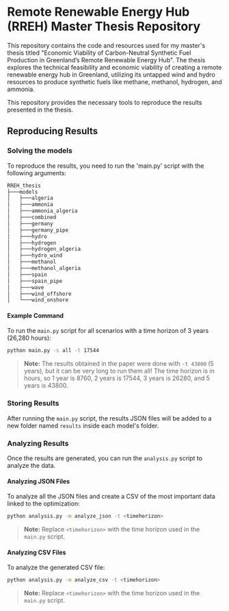 # Remote Renewable Energy Hub (RREH) Master Thesis Repository

This repository contains the code and resources used for my master's thesis titled "Economic Viability of Carbon-Neutral Synthetic Fuel Production in Greenland’s Remote Renewable Energy Hub". The thesis explores the technical feasibility and economic viability of creating a remote renewable energy hub in Greenland, utilizing its untapped wind and hydro resources to produce synthetic fuels like methane, methanol, hydrogen, and ammonia.

This repository provides the necessary tools to reproduce the results presented in the thesis.

## Reproducing Results
### Solving the models

To reproduce the results, you need to run the 'main.py' script with the following arguments:

```bash
RREH_thesis
├───models
│   ├───algeria
│   ├───ammonia
│   ├───ammonia_algeria
│   ├───combined
│   ├───germany
│   ├───germany_pipe
│   ├───hydro
│   ├───hydrogen
│   ├───hydrogen_algeria
│   ├───hydro_wind
│   ├───methanol
│   ├───methanol_algeria
│   ├───spain
│   ├───spain_pipe
│   ├───wave
│   ├───wind_offshore
│   └───wind_onshore
```
#### Example Command

To run the `main.py` script for all scenarios with a time horizon of 3 years (26,280 hours):

```bash
python main.py -s all -t 17544
```
> **Note:** The results obtained in the paper were done with `-t 43800` (5 years), but it can be very long to run them all! The time horizon is in hours, so 1 year is 8760, 2 years is 17544, 3 years is 26280, and 5 years is 43800.

### Storing Results

After running the `main.py` script, the results JSON files will be added to a new folder named `results` inside each model's folder.

### Analyzing Results

Once the results are generated, you can run the `analysis.py` script to analyze the data.

#### Analyzing JSON Files

To analyze all the JSON files and create a CSV of the most important data linked to the optimization:


```bash
python analysis.py -m analyze_json -t <timehorizon>
``` 
 >**Note:** Replace `<timehorizon>` with the time horizon used in the `main.py` script.

#### Analyzing CSV Files

To analyze the generated CSV file:


```bash
python analysis.py -m analyze_csv -t <timehorizon>
``` 
 >**Note:** Replace `<timehorizon>` with the time horizon used in the `main.py` script.